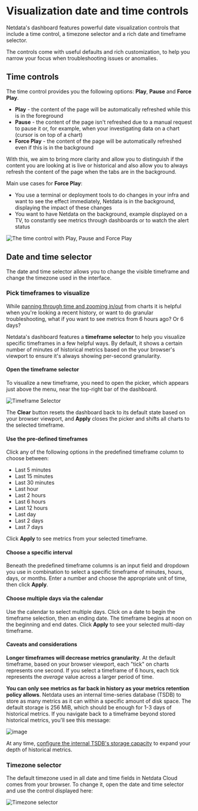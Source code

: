# Visualization date and time controls

Netdata's dashboard features powerful date visualization controls that include a time control, a timezone selector and a rich date and timeframe selector.

The controls come with useful defaults and rich customization, to help you narrow your focus when troubleshooting issues or anomalies.

## Time controls

The time control provides you the following options: **Play**, **Pause** and **Force Play**.

- **Play** - the content of the page will be automatically refreshed while this is in the foreground
- **Pause** - the content of the page isn't refreshed due to a manual request to pause it or, for example, when your investigating data on a chart (cursor is on top of a chart)
- **Force Play** - the content of the page will be automatically refreshed even if this is in the background

With this, we aim to bring more clarity and allow you to distinguish if the content you are looking at is live or historical and also allow you to always refresh the content of the page when the tabs are in the background.

Main use cases for **Force Play**:

- You use a terminal or deployment tools to do changes in your infra and want to see the effect immediately, Netdata is in the background, displaying the impact of these changes
- You want to have Netdata on the background, example displayed on a TV, to constantly see metrics through dashboards or to watch the alert status

![The time control with Play, Pause and Force Play](https://user-images.githubusercontent.com/70198089/225850250-1fe12477-23f8-4b4d-b497-79b416963e10.png)

## Date and time selector

The date and time selector allows you to change the visible timeframe and change the timezone used in the interface.

### Pick timeframes to visualize

While [panning through time and zooming in/out](/docs/dashboards-and-charts/netdata-charts.md) from charts it is helpful when you're looking a recent history, or want to do granular troubleshooting, what if you want to see metrics from 6 hours ago? Or 6 days?

Netdata's dashboard features a **timeframe selector** to help you visualize specific timeframes in a few helpful ways.
By default, it shows a certain number of minutes of historical metrics based on the your browser's viewport to ensure it's always showing per-second granularity.

#### Open the timeframe selector

To visualize a new timeframe, you need to open the picker, which appears just above the menu, near the top-right bar of the dashboard.

![Timeframe Selector](https://user-images.githubusercontent.com/70198089/225850611-728936d9-7ca4-49fa-8d37-1ce73dd6f76c.png)

The **Clear** button resets the dashboard back to its default state based on your browser viewport, and **Apply** closes
the picker and shifts all charts to the selected timeframe.

#### Use the pre-defined timeframes

Click any of the following options in the predefined timeframe column to choose between:

- Last 5 minutes
- Last 15 minutes
- Last 30 minutes
- Last hour
- Last 2 hours
- Last 6 hours
- Last 12 hours
- Last day
- Last 2 days
- Last 7 days

Click **Apply** to see metrics from your selected timeframe.

#### Choose a specific interval

Beneath the predefined timeframe columns is an input field and dropdown you use in combination to select a specific timeframe of
minutes, hours, days, or months. Enter a number and choose the appropriate unit of time, then click **Apply**.

#### Choose multiple days via the calendar

Use the calendar to select multiple days. Click on a date to begin the timeframe selection, then an ending date. The
timeframe begins at noon on the beginning and end dates. Click **Apply** to see your selected multi-day timeframe.

#### Caveats and considerations

**Longer timeframes will decrease metrics granularity**. At the default timeframe, based on your browser viewport, each
"tick" on charts represents one second. If you select a timeframe of 6 hours, each tick represents the _average_ value
across a larger period of time.

**You can only see metrics as far back in history as your metrics retention policy allows**. Netdata uses an internal
time-series database (TSDB) to store as many metrics as it can within a specific amount of disk space. The default
storage is 256 MiB, which should be enough for 1-3 days of historical metrics. If you navigate back to a timeframe
beyond stored historical metrics, you'll see this message:

![image](https://user-images.githubusercontent.com/70198089/225851033-43b95164-a651-48f2-8915-6aac9739ed93.png)

At any time, [configure the internal TSDB's storage capacity](/src/database/CONFIGURATION.md) to expand your
depth of historical metrics.

### Timezone selector

The default timezone used in all date and time fields in Netdata Cloud comes from your browser. To change it, open the
date and time selector and use the control displayed here:

![Timezone selector](https://user-images.githubusercontent.com/43294513/216628390-c3bd1cd2-349d-4523-b8d3-c7e68395f670.png)
